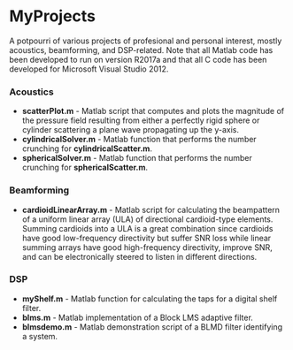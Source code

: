 # MyProjects

A potpourri of various projects of profesional and personal interest, mostly acoustics, beamforming, and DSP-related.  Note that all Matlab code has been developed to run on version R2017a and that all C code has been developed for Microsoft Visual Studio 2012.

### Acoustics
* **scatterPlot.m** - Matlab script that computes and plots the magnitude of the pressure field resulting from either a perfectly rigid sphere or cylinder scattering a plane wave propagating up the y-axis.
* **cylindricalSolver.m** - Matlab function that performs the number crunching for **cylindricalScatter.m**.
* **sphericalSolver.m** - Matlab function that performs the number crunching for **sphericalScatter.m**.

### Beamforming
* **cardioidLinearArray.m** - Matlab script for calculating the beampattern of a uniform linear array (ULA) of directional cardioid-type elements.  Summing cardioids into a ULA is a great combination since cardioids have good low-frequency directivity but suffer SNR loss while linear summing arrays have good high-frequency directivity, improve SNR, and can be electronically steered to listen in different directions.

### DSP
* **myShelf.m** - Matlab function for calculating the taps for a digital shelf filter.
* **blms.m** - Matlab implementation of a Block LMS adaptive filter.
* **blmsdemo.m** - Matlab demonstration script of a BLMD filter identifying a system.
